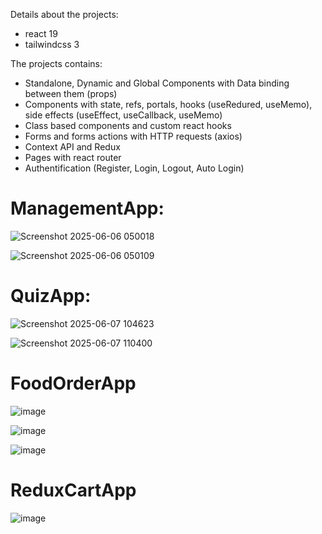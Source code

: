 Details about the projects:
- react 19
- tailwindcss 3

The projects contains:
- Standalone, Dynamic and Global Components with Data binding between them (props)
- Components with state, refs, portals, hooks (useRedured, useMemo), side effects (useEffect, useCallback, useMemo)
- Class based components and custom react hooks
- Forms and forms actions with HTTP requests (axios)
- Context API and Redux
- Pages with react router
- Authentification (Register, Login, Logout, Auto Login)

# ManagementApp:
![Screenshot 2025-06-06 050018](https://github.com/user-attachments/assets/5dfcac55-0943-4d18-90f2-b45f66beea48)

![Screenshot 2025-06-06 050109](https://github.com/user-attachments/assets/5603e634-a0cc-43cd-8d7b-be04094fac5d)

# QuizApp:
![Screenshot 2025-06-07 104623](https://github.com/user-attachments/assets/3073ee4d-605a-429a-a750-f95830a60c2f)

![Screenshot 2025-06-07 110400](https://github.com/user-attachments/assets/913f393e-e789-4075-ab3e-c1c3ed56fdc0)

# FoodOrderApp
![image](https://github.com/user-attachments/assets/301488aa-6e22-4e60-a619-7ee4682b80bd)

![image](https://github.com/user-attachments/assets/dded5d81-f920-485f-a464-cf40f0858213)

![image](https://github.com/user-attachments/assets/051993bd-b03e-4a06-986f-44287d5ecd75)

# ReduxCartApp

![image](https://github.com/user-attachments/assets/4711520c-de94-4ecf-8595-b1370cf343c4)

